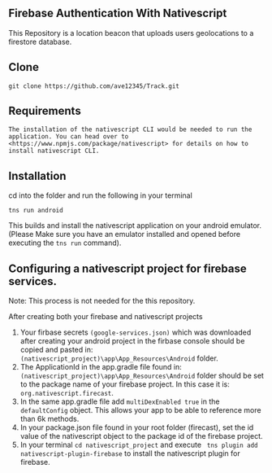 ## Firebase Authentication With Nativescript
This Repository is a location beacon that uploads users geolocations to a firestore database.

## Clone
```
git clone https://github.com/ave12345/Track.git
```

## Requirements
```
The installation of the nativescript CLI would be needed to run the application. You can head over to <https://www.npmjs.com/package/nativescript> for details on how to install nativescript CLI.
```

## Installation
cd into the folder and
run the following in your terminal
```
tns run android
``` 
This builds and install the nativescript application on your android emulator. (Please Make sure you have an emulator installed and opened before executing the ```tns run``` command).

## Configuring a nativescript project for firebase services.
Note: This process is not needed for the this repository.

After creating both your firebase and nativescript projects

1.   Your firbase secrets ```(google-services.json)``` which was downloaded after creating your android project in the        firbase console should be copied and pasted in: ```(nativescript_project)\app\App_Resources\Android``` folder.
2.   The ApplicationId in the app.gradle file found in: ```(nativescript_project)\app\App_Resources\Android``` folder         should be set to the package name of your firebase project. In this case it is: ```org.nativescript.firecast```.
3.   In the same app.gradle file add ```multiDexEnabled true``` in the ```defaultConfig``` object. This allows your app       to be able to reference more than 6k methods.
4.   In your package.json file found in your root folder (firecast), set the id value of the nativescript object to the       package id of the firebase project.
5.   In your terminal ```cd nativescript_project``` and execute ``` tns plugin add nativescript-plugin-firebase``` to         install the nativescript plugin for firebase.

